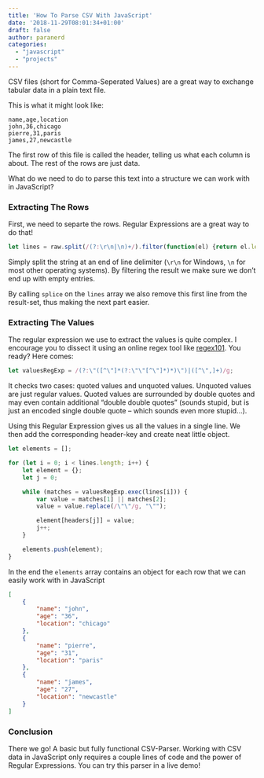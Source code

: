 ```yaml
---
title: 'How To Parse CSV With JavaScript'
date: '2018-11-29T08:01:34+01:00'
draft: false
author: paranerd
categories: 
  - "javascript"
  - "projects"
---
```


CSV files (short for Comma-Seperated Values) are a great way to exchange tabular data in a plain text file.

This is what it might look like:

```csv
name,age,location
john,36,chicago
pierre,31,paris
james,27,newcastle
```

The first row of this file is called the header, telling us what each column is about. The rest of the rows are just data.

What do we need to do to parse this text into a structure we can work with in JavaScript?

### Extracting The Rows

First, we need to separte the rows. Regular Expressions are a great way to do that!

```js { linenos=table }
let lines = raw.split(/(?:\r\n|\n)+/).filter(function(el) {return el.length != 0});
```

Simply split the string at an end of line delimiter (`\r\n` for Windows, `\n` for most other operating systems). By filtering the result we make sure we don’t end up with empty entries.

By calling `splice` on the `lines` array we also remove this first line from the result-set, thus making the next part easier.

### Extracting The Values

The regular expression we use to extract the values is quite complex. I encourage you to dissect it using an online regex tool like [regex101](https://regex101.com/). You ready? Here comes:

```js { linenos=table }
let valuesRegExp = /(?:\"([^\"]*(?:\"\"[^\"]*)*)\")|([^\",]+)/g;
```

It checks two cases: quoted values and unquoted values. Unquoted values are just regular values. Quoted values are surrounded by double quotes and may even contain additional “double double quotes” (sounds stupid, but is just an encoded single double quote – which sounds even more stupid...).

Using this Regular Expression gives us all the values in a single line. We then add the corresponding header-key and create neat little object.

```js { linenos=table }
let elements = [];

for (let i = 0; i < lines.length; i++) {
    let element = {};
    let j = 0;

    while (matches = valuesRegExp.exec(lines[i])) {
        var value = matches[1] || matches[2];
        value = value.replace(/\"\"/g, "\"");

        element[headers[j]] = value;
        j++;
    }

    elements.push(element);
}
```

In the end the `elements` array contains an object for each row that we can easily work with in JavaScript

```json { linenos=table }
[
    {
        "name": "john",
        "age": "36",
        "location": "chicago"
    },
    {
        "name": "pierre",
        "age": "31",
        "location": "paris"
    },
    {
        "name": "james",
        "age": "27",
        "location": "newcastle"
    }
]
```

### Conclusion

There we go! A basic but fully functional CSV-Parser. Working with CSV data in JavaScript only requires a couple lines of code and the power of Regular Expressions. You can try this parser in a live demo!

